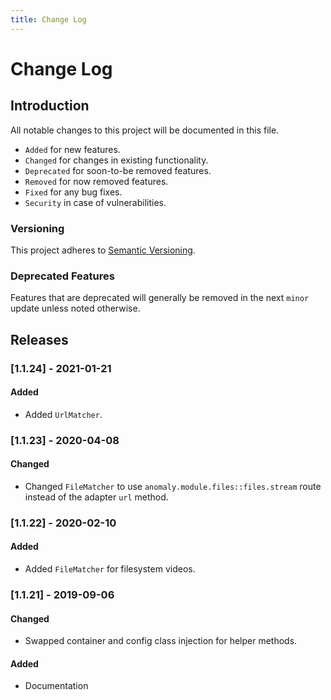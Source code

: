 ```yaml
---
title: Change Log
---
```


# Change Log

<div class="documentation__toc"></div>

## Introduction

All notable changes to this project will be documented in this file.

- `Added` for new features.
- `Changed` for changes in existing functionality.
- `Deprecated` for soon-to-be removed features.
- `Removed` for now removed features.
- `Fixed` for any bug fixes.
- `Security` in case of vulnerabilities.

### Versioning

This project adheres to [Semantic Versioning](https://semver.org/spec/v2.0.0.html).

### Deprecated Features

Features that are deprecated will generally be removed in the next `minor` update unless noted otherwise.

## Releases


### [1.1.24] - 2021-01-21
#### Added
- Added `UrlMatcher`.


### [1.1.23] - 2020-04-08
#### Changed
- Changed `FileMatcher` to use `anomaly.module.files::files.stream` route instead of the adapter `url` method.


### [1.1.22] - 2020-02-10
#### Added
- Added `FileMatcher` for filesystem videos.


### [1.1.21] - 2019-09-06
#### Changed
- Swapped container and config class injection for helper methods. 

#### Added
- Documentation
